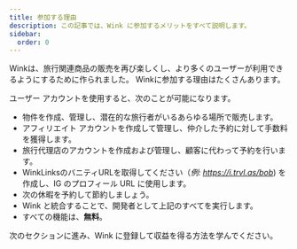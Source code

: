 ```yaml
---
title: 参加する理由
description: この記事では、Wink に参加するメリットをすべて説明します。
sidebar:
  order: 0
---
```

Winkは、旅行関連商品の販売を再び楽しくし、より多くのユーザーが利用できるようにするために作られました。
Winkに参加する理由はたくさんあります。

ユーザー アカウントを使用すると、次のことが可能になります。

* 物件を作成、管理し、潜在的な旅行者がいるあらゆる場所で販売します。
* アフィリエイト アカウントを作成して管理し、仲介した予約に対して手数料を獲得します。
* 旅行代理店のアカウントを作成および管理し、顧客に代わって予約を行います。
* WinkLinksのバニティURLを取得してください（*例: https://i.trvl.as/bob*) を作成し、IG のプロフィール URL に使用します。
* 次の休暇を予約して節約しましょう。
* Wink と統合することで、開発者として上記のすべてを実行します。
* すべての機能は、**無料**。

次のセクションに進み、Wink に登録して収益を得る方法を学んでください。

